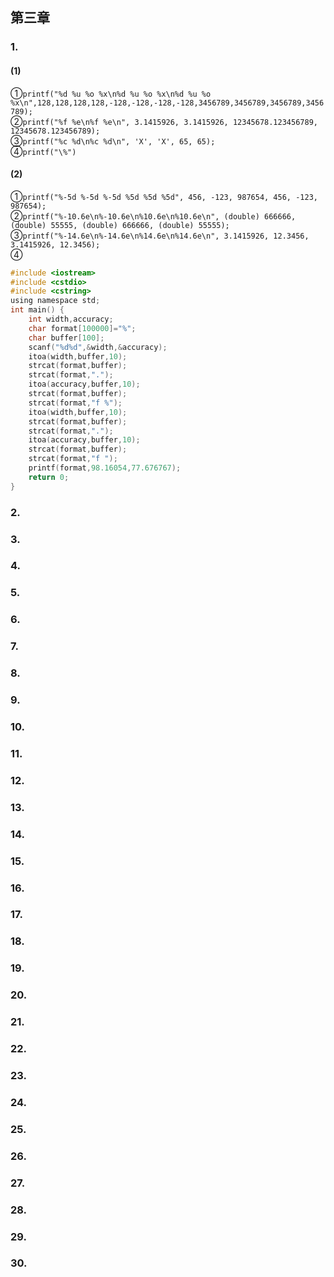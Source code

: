 ## 第三章

### 1.

#### (1)

①`printf("%d %u %o %x\n%d %u %o %x\n%d %u %o %x\n",128,128,128,128,-128,-128,-128,-128,3456789,3456789,3456789,3456789);`
<br>
②`printf("%f %e\n%f %e\n", 3.1415926, 3.1415926, 12345678.123456789, 12345678.123456789);`<br>
③`printf("%c %d\n%c %d\n", 'X', 'X', 65, 65);`<br>
④`printf("\%")`<br>

#### (2)

①`printf("%-5d %-5d %-5d %5d %5d %5d", 456, -123, 987654, 456, -123, 987654);`<br>
②`printf("%-10.6e\n%-10.6e\n%10.6e\n%10.6e\n", (double) 666666, (double) 55555, (double) 666666, (double) 55555);`<br>
③`printf("%-14.6e\n%-14.6e\n%14.6e\n%14.6e\n", 3.1415926, 12.3456, 3.1415926, 12.3456);`<br>
④

``` c
#include <iostream>
#include <cstdio>
#include <cstring>
using namespace std;
int main() {
    int width,accuracy;
    char format[100000]="%";
    char buffer[100];
    scanf("%d%d",&width,&accuracy);
    itoa(width,buffer,10);
    strcat(format,buffer);
    strcat(format,".");
    itoa(accuracy,buffer,10);
    strcat(format,buffer);
    strcat(format,"f %");
    itoa(width,buffer,10);
    strcat(format,buffer);
    strcat(format,".");
    itoa(accuracy,buffer,10);
    strcat(format,buffer);
    strcat(format,"f ");
    printf(format,98.16054,77.676767);
    return 0;
}
```

### 2.

### 3.

### 4.

### 5.

### 6.

### 7.

### 8.

### 9.

### 10.

### 11.

### 12.

### 13.

### 14.

### 15.

### 16.

### 17.

### 18.

### 19.

### 20.

### 21.

### 22.

### 23.

### 24.

### 25.

### 26.

### 27.

### 28.

### 29.

### 30.